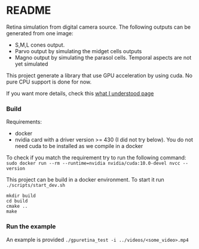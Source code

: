 # README #

Retina simulation from digital camera source. The following outputs can be generated from one image:
- S,M,L cones output.
- Parvo output by simulating the midget cells outputs
- Magno output by simulating the parasol cells. Temporal aspects are not yet simulated

This project generate a library that use GPU acceleration by using cuda. No pure CPU support is done for now.

If you want more details, check this [what I understood page](https://blog.whatiunderstood.com/pages/artificial_intelligence/sensors/retina/retina_modelisation.html)

### Build ###
Requirements:
 - docker
 - nvidia card with a driver version >= 430 (I did not try below). You do not need cuda to be installed as we compile in a docker

 To check if you match the requirement try to run the following command:
`sudo docker run --rm --runtime=nvidia nvidia/cuda:10.0-devel nvcc --version`

This project can be build in a docker environment. To start it run
`./scripts/start_dev.sh`

```
mkdir build
cd build
cmake ..
make
```

### Run the example ###
An example is provided
`./gpuretina_test -i ../videos/<some_video>.mp4`

